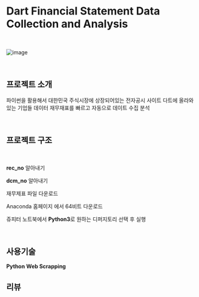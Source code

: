 # Dart Financial Statement Data Collection and Analysis

<br/>

![image](https://user-images.githubusercontent.com/57824945/135450250-95a74ec9-e814-4632-803c-54fb3b449632.png)

<br/>

## 프로젝트 소개

파이썬을 활용해서 대한민국 주식시장에 상장되어있는 전자공시 사이트 다트에 올라와있는 기업들 데이터 재무재표를 빠르고 자동으로 데이트 수집 분석


<br/>


## 프로젝트 구조

<br/>

**rec_no** 알아내기   

**dcm_no** 알아내기

재무제표 파일 다운로드

Anaconda 홈페이지 에서 64비트 다운로드


쥬피터 노트북에서 **Python3**로 원하는 디퍼지토리 선택 후 실행

<br/>


## 사용기술

**Python**
**Web Scrapping**


## 리뷰
